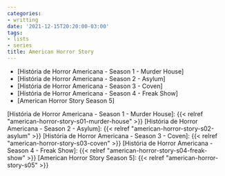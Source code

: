 ```yaml
---
categories:
- writting
date: '2021-12-15T20:20:00-03:00'
tags:
- lists
- series
title: American Horror Story
---
```


- [História de Horror Americana - Season 1 - Murder House]
- [História de Horror Americana - Season 2 - Asylum]
- [História de Horror Americana - Season 3 - Coven]
- [História de Horror Americana - Season 4 - Freak Show]
- [American Horror Story Season 5]

[História de Horror Americana - Season 1 - Murder House]: {{< relref "american-horror-story-s01-murder-house" >}}
[História de Horror Americana - Season 2 - Asylum]: {{< relref "american-horror-story-s02-asylum" >}}
[História de Horror Americana - Season 3 - Coven]: {{< relref "american-horror-story-s03-coven" >}}
[História de Horror Americana - Season 4 - Freak Show]: {{< relref "american-horror-story-s04-freak-show" >}}
[American Horror Story Season 5]: {{< relref "american-horror-story-s05" >}}